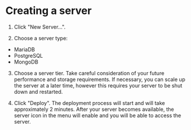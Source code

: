 # Creating a server

1. Click "New Server...".

2. Choose a server type:
  * MariaDB
  * PostgreSQL
  * MongoDB
  
3. Choose a server tier. Take careful consideration of your future performance and storage requirements. If necessary, you can scale up the server at a later time, however this requires your server to be shut down and restarted.

4. Click "Deploy". The deployment process will start and will take approximately 2 minutes. After your server becomes available, the server icon in the menu will enable and you will be able to access the server.
